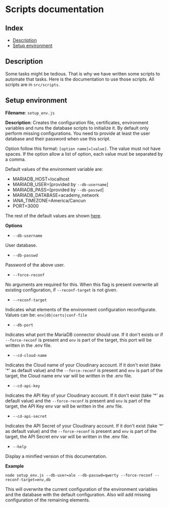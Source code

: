 # Scripts documentation

## Index

* [Description](#Description)
* [Setup environment](#Setup-environment)

## Description

Some tasks might be tedious. That is why we have written some scripts to automate that tasks. Here is the documentation
to use those scripts. All scripts are in `src/scripts`.

## Setup environment

**Filename**: `setup_env.js`

**Description**: Creates the configuration file, certificates, environment variables and runs the database scripts to initialize it.
By default only perform missing configurations. You need to provide at least the user database and their password when use this script.

Option follow this format: `[option name]=[value]`. The value must not have spaces. If the option allow a list of option, each value
must be separated by a comma.

Default values of the environment variable are:

* MARIADB_HOST=localhost
* MARIADB_USER=[provided by `--db-username`]
* MARIADB_PASS=[provided by `--db-passwd`]
* MARIADB_DATABASE=academy_network
* IANA_TIMEZONE=America/Cancun
* PORT=3000

The rest of the default values are shown [here](ENV_SETUP.md).

**Options**

* `--db-username`

User database.

* `--db-passwd`

Password of the above user.

* `--force-reconf`

No arguments are required for this. When this flag is present overwrite all existing configuration, if `--reconf-target`
is not given.

* `--reconf-target`

Indicates what elements of the environment configuration reconfigurate. Values can be: `env|db|certs|conf-file`

* `--db-port`

Indicates what port the MariaDB connector should use. If it don't exists or if `--force-reconf` is present and `env` is part of the target,
this port will be written in the .env file.

* `--cd-cloud-name`

Indicates the Cloud name of your Cloudinary account. If it don't exist (take '*' as default value) and the `--force-reconf` is present 
and `env` is part of the target, the Cloud name env var will be written in the .env file.

* `--cd-api-key`

Indicates the API Key of your Cloudinary account. If it don't exist (take '*' as default value) and the `--force-reconf` is present and 
`env` is part of the target, the API Key env var will be written in the .env file.

* `--cd-api-secret`

Indicates the API Secret of your Cloudinary account. If it don't exist (take '*' as default value) and the `--force-reconf` is present 
and `env` is part of the target, the API Secret env var will be written in the .env file.

* `--help`

Display a minified version of this documentation.

**Example**

`node setup_env.js --db-user=ale --db-passwd=qwerty --force-reconf --reconf-target=env,db`

This will overwrite the current configuration of the environment variables and the database with the default configuration.
Also will add missing configuration of the remaining elements.
